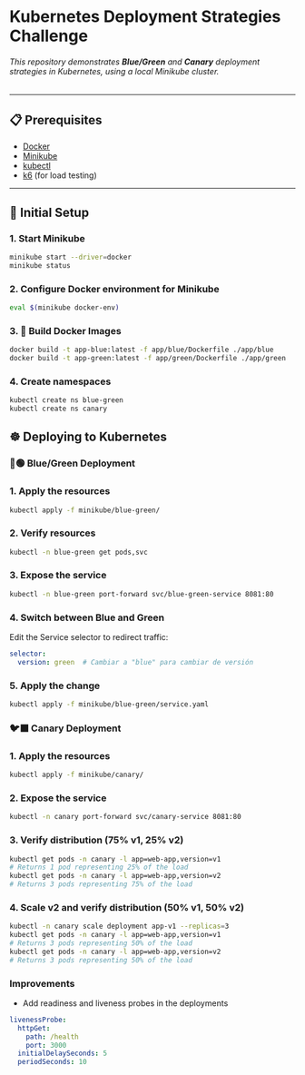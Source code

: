 # Kubernetes Deployment Strategies Challenge

###### This repository demonstrates **Blue/Green** and **Canary** deployment strategies in Kubernetes, using a local Minikube cluster.
---

## 📋 Prerequisites
- [Docker](https://docs.docker.com/get-docker/)
- [Minikube](https://minikube.sigs.k8s.io/docs/start/)
- [kubectl](https://kubernetes.io/docs/tasks/tools/)
- [k6](https://k6.io/docs/get-started/installation/) (for load testing)

---

## 🚀 Initial Setup

### 1. Start Minikube
```bash
minikube start --driver=docker
minikube status 
```

### 2. Configure Docker environment for Minikube
```bash
eval $(minikube docker-env)
```

### 3. 🐳 Build Docker Images
```bash
docker build -t app-blue:latest -f app/blue/Dockerfile ./app/blue
docker build -t app-green:latest -f app/green/Dockerfile ./app/green
```

### 4. Create namespaces
```bash
kubectl create ns blue-green
kubectl create ns canary
```

## ☸️ Deploying to Kubernetes
### 🔵🟢 Blue/Green Deployment

### 1. Apply the resources
```bash
kubectl apply -f minikube/blue-green/
```

### 2. Verify resources
```bash
kubectl -n blue-green get pods,svc
```

### 3. Expose the service
```bash
kubectl -n blue-green port-forward svc/blue-green-service 8081:80
```

### 4. Switch between Blue and Green
Edit the Service selector to redirect traffic:
```yaml
selector:
  version: green  # Cambiar a "blue" para cambiar de versión
```

### 5. Apply the change
```bash
kubectl apply -f minikube/blue-green/service.yaml
```

###  🐦⬛ Canary Deployment

### 1. Apply the resources
```bash
kubectl apply -f minikube/canary/ 
```

### 2. Expose the service
```bash
kubectl -n canary port-forward svc/canary-service 8081:80
```

### 3. Verify distribution (75% v1, 25% v2)
```bash
kubectl get pods -n canary -l app=web-app,version=v1
# Returns 1 pod representing 25% of the load
kubectl get pods -n canary -l app=web-app,version=v2
# Returns 3 pods representing 75% of the load
```

### 4. Scale v2 and verify distribution (50% v1, 50% v2)
```bash
kubectl -n canary scale deployment app-v1 --replicas=3 
kubectl get pods -n canary -l app=web-app,version=v1
# Returns 3 pods representing 50% of the load
kubectl get pods -n canary -l app=web-app,version=v2
# Returns 3 pods representing 50% of the load
```

### Improvements
- Add readiness and liveness probes in the deployments

```yaml
livenessProbe:  
  httpGet:  
    path: /health  
    port: 3000  
  initialDelaySeconds: 5  
  periodSeconds: 10  
```

